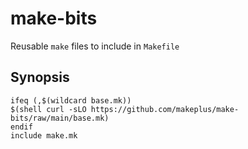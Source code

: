 make-bits
=========

Reusable `make` files to include in `Makefile`


## Synopsis

```
ifeq (,$(wildcard base.mk))
$(shell curl -sLO https://github.com/makeplus/make-bits/raw/main/base.mk)
endif
include make.mk
```
